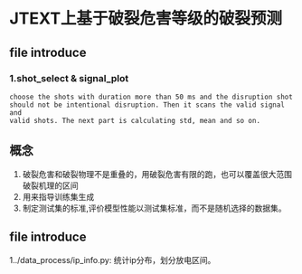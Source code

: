 # JTEXT上基于破裂危害等级的破裂预测
## file introduce
### 1.shot_select & signal_plot
    choose the shots with duration more than 50 ms and the disruption shot  
    should not be intentional disruption. Then it scans the valid signal and  
    valid shots. The next part is calculating std, mean and so on.

## 概念
1. 破裂危害和破裂物理不是重叠的，用破裂危害有限的跑，也可以覆盖很大范围破裂机理的区间
2. 用来指导训练集生成
3. 制定测试集的标准,评价模型性能以测试集标准，而不是随机选择的数据集。

## file introduce
1../data_process/ip_info.py: 统计ip分布，划分放电区间。